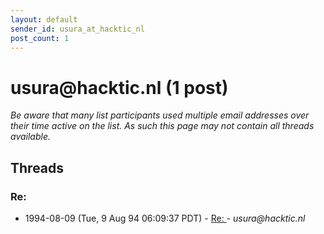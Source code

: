 ```yaml
---
layout: default
sender_id: usura_at_hacktic_nl
post_count: 1
---
```


# usura<span>@</span>hacktic.nl (1 post)

_Be aware that many list participants used multiple email addresses over their time active on the list. As such this page may not contain all threads available._

## Threads

### Re: <null>
+ 1994-08-09 (Tue, 9 Aug 94 06:09:37 PDT) - [Re: <null>](/archive/1994/08/acfa8d66064ee27f7d9048a274335a28b36ba327b08b4fb1bc3fe4f70c294b4c) - _usura@hacktic.nl_


